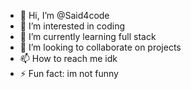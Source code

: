 - 👋 Hi, I’m @Said4code
- 👀 I’m interested in coding
- 🌱 I’m currently learning full stack
- 💞️ I’m looking to collaborate on projects
- 📫 How to reach me idk
- ⚡ Fun fact:  im not funny

<!---
Said4code/Said4code is a ✨ special ✨ repository because its `README.md` (this file) appears on your GitHub profile.
You can click the Preview link to take a look at your changes.
--->
